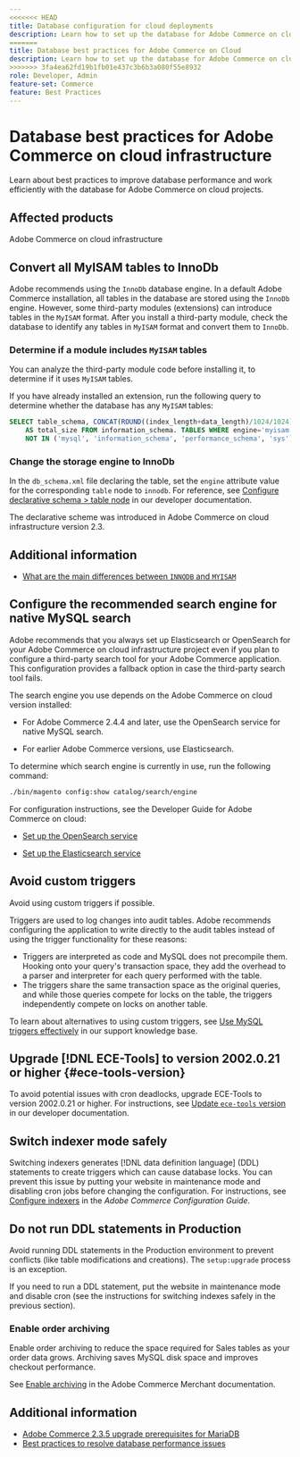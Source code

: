 ```yaml
---
<<<<<<< HEAD
title: Database configuration for cloud deployments
description: Learn how to set up the database for Adobe Commerce on cloud projects
=======
title: Database best practices for Adobe Commerce on Cloud
description: Learn how to set up the database for Adobe Commerce on cloud projects.
>>>>>>> 3fa4ea62fd19b1fb01e437c3b6b3a080f55e8932
role: Developer, Admin
feature-set: Commerce
feature: Best Practices
---
```

# Database best practices for Adobe Commerce on cloud infrastructure

Learn about best practices to improve database performance and work efficiently with the database for Adobe Commerce on cloud projects.

## Affected products

Adobe Commerce on cloud infrastructure

## Convert all MyISAM tables to InnoDb

Adobe recommends using the `InnoDb` database engine. In a default Adobe Commerce installation, all tables in the database are stored using the `InnoDb` engine. However, some third-party modules (extensions) can introduce tables in the `MyISAM` format. After you install a third-party module, check the database to identify any tables in `MyISAM` format and convert them to `InnoDb`.

### Determine if a module includes `MyISAM` tables

You can analyze the third-party module code before installing it, to determine if it uses `MyISAM` tables.

If you have already installed an extension, run the following query to determine whether the database has any `MyISAM` tables:

```sql
SELECT table_schema, CONCAT(ROUND((index_length+data_length)/1024/1024),'MB')
    AS total_size FROM information_schema. TABLES WHERE engine='myisam' AND table_schema
    NOT IN ('mysql', 'information_schema', 'performance_schema', 'sys');
```

### Change the storage engine to InnoDb

In the `db_schema.xml` file declaring the table, set the `engine` attribute value for the corresponding `table` node to `innodb`. For reference, see [Configure declarative schema > table node](https://developer.adobe.com/commerce/php/development/components/declarative-schema/configuration/) in our developer documentation.

The declarative scheme was introduced in Adobe Commerce on cloud infrastructure version 2.3.

## Additional information

- [What are the main differences between `INNODB` and `MYISAM`](http://www.expertphp.in/article/what-are-the-main-differences-between-innodb-and-myisam)

## Configure the recommended search engine for native MySQL search

Adobe recommends that you always set up Elasticsearch or OpenSearch for your Adobe Commerce on cloud infrastructure project even if you plan to configure a third-party search tool for your Adobe Commerce application. This configuration provides a fallback option in case the third-party search tool fails.

The search engine you use depends on the Adobe Commerce on cloud version installed:

- For Adobe Commerce 2.4.4 and later, use the OpenSearch service for native MySQL search.

- For earlier Adobe Commerce versions, use Elasticsearch.

To determine which search engine is currently in use, run the following command:

```bash
./bin/magento config:show catalog/search/engine
```

For configuration instructions, see the Developer Guide for Adobe Commerce on cloud:

- [Set up the OpenSearch service](https://devdocs.magento.com/cloud/project/services-opensearch.html)

- [Set up the Elasticsearch service](https://devdocs.magento.com/cloud/project/services-elastic.html)

## Avoid custom triggers

Avoid using custom triggers if possible.

Triggers are used to log changes into audit tables. Adobe recommends configuring the application to write directly to the audit tables instead of using the trigger functionality for these reasons:

- Triggers are interpreted as code and MySQL does not precompile them. Hooking onto your query's transaction space, they add the overhead to a parser and interpreter for each query performed with the table.
- The triggers share the same transaction space as the original queries, and while those queries compete for locks on the table, the triggers independently compete on locks on another table.

To learn about alternatives to using custom triggers, see [Use MySQL triggers effectively](mysql-triggers-usage.md) in our support knowledge base.

## Upgrade [!DNL ECE-Tools] to version 2002.0.21 or higher {#ece-tools-version}

To avoid potential issues with cron deadlocks, upgrade ECE-Tools to version 2002.0.21 or higher. For instructions, see [Update `ece-tools` version](https://devdocs.magento.com/cloud/project/ece-tools-update.html) in our developer documentation.

## Switch indexer mode safely

<!--This best practice might belong in the Maintenance phase. Database lock prevention might be consolidated under a single heading-->

Switching indexers generates [!DNL data definition language] (DDL) statements to create triggers which can cause database locks. You can prevent this issue by putting your website in maintenance mode and disabling cron jobs before changing the configuration.
For instructions, see [Configure indexers](https://experienceleague.adobe.com/docs/commerce-operations/configuration-guide/cli/manage-indexers.html#configure-indexers-1) in the *Adobe Commerce Configuration Guide*.

## Do not run DDL statements in Production

Avoid running DDL statements in the Production environment to prevent conflicts (like table modifications and creations). The `setup:upgrade` process is an exception.

If you need to run a DDL statement, put the website in maintenance mode and disable cron (see the instructions for switching indexes safely in the previous section).

### Enable order archiving

Enable order archiving to reduce the space required for Sales tables as your order data grows. Archiving saves MySQL disk space and improves checkout performance.

See [Enable archiving](https://docs.magento.com/user-guide/sales/order-archive.html#to-enable-archiving) in the Adobe Commerce Merchant documentation.

## Additional information

- [Adobe Commerce 2.3.5 upgrade prerequisites for MariaDB](../maintenance/commerce-235-upgrade-prerequisites-mariadb.md)
- [Best practices to resolve database performance issues](../maintenance/resolve-database-performance-issues.md)
